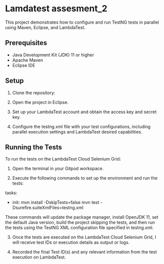 # Lamdatest assesment_2

This project demonstrates how to configure and run TestNG tests in parallel using Maven, Eclipse, and LambdaTest.

## Prerequisites

- Java Development Kit (JDK) 11 or higher
- Apache Maven
- Eclipse IDE

## Setup

1. Clone the repository:

2. Open the project in Eclipse.

3. Set up your LambdaTest account and obtain the access key and secret key.

4. Configure the testng.xml file with your test configurations, including parallel execution settings 
   and LambdaTest desired capabilities.
   
## Running the Tests

To run the tests on the LambdaTest Cloud Selenium Grid:

1. Open the terminal in your Gitpod workspace.

2. Execute the following commands to set up the environment and run the tests:

tasks:
  - init: mvn install -DskipTests=false
mvn test -Dsurefire.suiteXmlFiles=testng.xml

These commands will update the package manager, install OpenJDK 11, set the default Java version, build the project skipping the tests, and then run the tests using the TestNG XML configuration file specified in testng.xml.

3. Once the tests are executed on the LambdaTest Cloud Selenium Grid, I will receive test IDs or           	execution details as output or logs.

4. Recorded the final Test ID(s) and any relevant information from the test execution on LambdaTest.
	